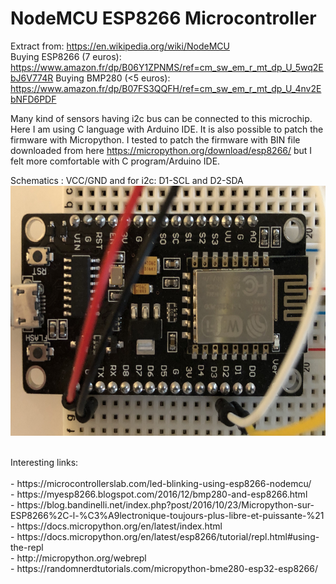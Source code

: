 # NodeMCU ESP8266 Microcontroller

Extract from: https://en.wikipedia.org/wiki/NodeMCU
<br>
Buying ESP8266 (7 euros): https://www.amazon.fr/dp/B06Y1ZPNMS/ref=cm_sw_em_r_mt_dp_U_5wq2EbJ6V774R
Buying BMP280 (<5 euros): https://www.amazon.fr/dp/B07FS3QQFH/ref=cm_sw_em_r_mt_dp_U_4nv2EbNFD6PDF

Many kind of sensors having i2c bus can be connected to this microchip. Here I am using C language with Arduino IDE. It is also possible to patch the firmware with Micropython. I tested to patch the firmware with BIN file downloaded from here https://micropython.org/download/esp8266/ but I felt more comfortable with C program/Arduino IDE.

Schematics : VCC/GND and for i2c: D1-SCL and D2-SDA
<img src="../img/esp8266.jpg" width="600" height="400"/>

<br>
Interesting links:<br>
<br>- https://microcontrollerslab.com/led-blinking-using-esp8266-nodemcu/
<br>- https://myesp8266.blogspot.com/2016/12/bmp280-and-esp8266.html
<br>- https://blog.bandinelli.net/index.php?post/2016/10/23/Micropython-sur-ESP8266%2C-l-%C3%A9lectronique-toujours-plus-libre-et-puissante-%21
<br>- https://docs.micropython.org/en/latest/index.html
<br>- https://docs.micropython.org/en/latest/esp8266/tutorial/repl.html#using-the-repl
<br>- http://micropython.org/webrepl
<br>- https://randomnerdtutorials.com/micropython-bme280-esp32-esp8266/
